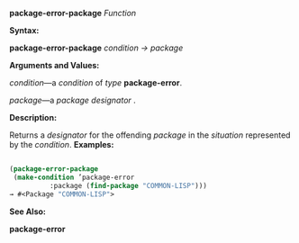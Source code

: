 **package-error-package** *Function* 



**Syntax:** 



**package-error-package** *condition → package* 



**Arguments and Values:** 



*condition*—a *condition* of *type* **package-error**. 



*package*—a *package designator* . 



**Description:** 



Returns a *designator* for the offending *package* in the *situation* represented by the *condition*. **Examples:**
```lisp

(package-error-package 
 (make-condition ’package-error 
		  :package (find-package "COMMON-LISP"))) 
→ #<Package "COMMON-LISP"> 

```
**See Also:** 



**package-error** 





